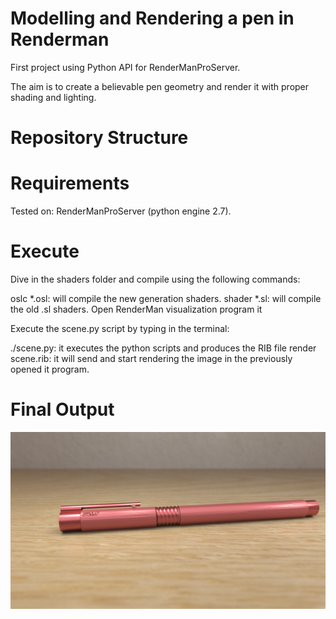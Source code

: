 # Modelling and Rendering a pen in Renderman

First project using Python API for RenderManProServer.

The aim is to create a believable pen geometry and render it with proper shading and lighting.

# Repository Structure

# Requirements
Tested on: RenderManProServer (python engine 2.7).

# Execute
Dive in the shaders folder and compile using the following commands:

oslc *.osl: will compile the new generation shaders.
shader *.sl: will compile the old .sl shaders.
Open RenderMan visualization program it

Execute the scene.py script by typing in the terminal:

./scene.py: it executes the python scripts and produces the RIB file
render scene.rib: it will send and start rendering the image in the previously opened it program.

# Final Output
![alt text](https://github.com/jroy1992/Renderman/blob/master/pen_Final1.png)
